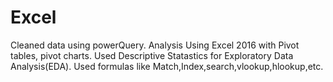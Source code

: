 # Excel
Cleaned data using powerQuery.
Analysis Using Excel 2016 with Pivot tables, pivot charts.
Used Descriptive Statastics for Exploratory Data Analysis(EDA).
Used formulas like Match,Index,search,vlookup,hlookup,etc.
